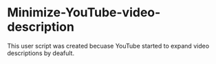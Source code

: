 # Minimize-YouTube-video-description
This user script was created becuase YouTube started to expand video descriptions by deafult. 
